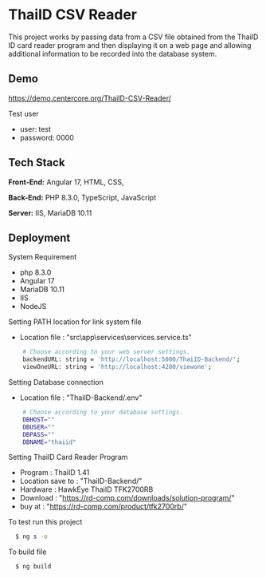 # ThaiID CSV Reader
This project works by passing data from a CSV file obtained from the ThaiID ID card reader program and then displaying it on a web page and allowing additional information to be recorded into the database system.

## Demo
https://demo.centercore.org/ThaiID-CSV-Reader/

Test user
- user: test
- password: 0000

## Tech Stack
**Front-End:** Angular 17, HTML, CSS,

**Back-End:** PHP 8.3.0, TypeScript, JavaScript

**Server:** IIS, MariaDB 10.11


## Deployment
System Requirement
- php 8.3.0
- Angular 17
- MariaDB 10.11
- IIS
- NodeJS

Setting PATH location for link system file
- Location file : "src\app\services\services.service.ts"

```bash
    # Choose according to your web server settings.
    backendURL: string = 'http://localhost:5000/ThaiID-Backend/';
    viewOneURL: string = 'http://localhost:4200/viewone';
```

Setting Database connection
- Location file : "ThaiID-Backend/.env"

```bash
    # Choose according to your database settings.
    DBHOST=""
    DBUSER=""
    DBPASS=""
    DBNAME="thaiid"
```

Setting ThaiID Card Reader Program
- Program : ThaiID 1.41
- Location save to : "ThaiID-Backend/"
- Hardware : HawkEye ThaiID TFK2700RB
- Download : "https://rd-comp.com/downloads/solution-program/"
- buy at : "https://rd-comp.com/product/tfk2700rb/"

To test run this project

```bash
  $ ng s -o
```

To build file

```bash
  $ ng build
```